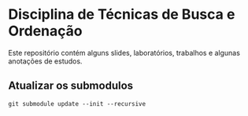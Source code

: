 # Disciplina de Técnicas de Busca e Ordenação
Este repositório contém alguns slides, laboratórios, trabalhos e algunas anotações de estudos.

## Atualizar os submodulos
    git submodule update --init --recursive